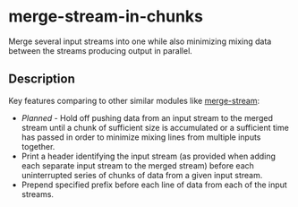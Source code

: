 # merge-stream-in-chunks
Merge several input streams into one while also minimizing mixing data between the streams producing output in parallel.

## Description

Key features comparing to other similar modules like [merge-stream](https://www.npmjs.com/package/merge-stream):
* *Planned* - Hold off pushing data from an input stream to the merged stream until a chunk of sufficient size is accumulated
or a sufficient time has passed in order to minimize mixing lines from multiple inputs together.
* Print a header identifying the input stream (as provided when adding each separate input stream to the merged stream)
before each uninterrupted series of chunks of data from a given input stream.
* Prepend specified prefix before each line of data from each of the input streams.
